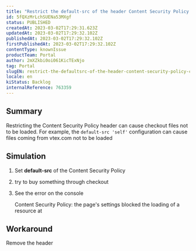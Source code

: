 ```yaml
---
title: "Restrict the default-src of the header Content Security Policy could break the Checkout"
id: 5fQXzMrLchSUENa53MXgf
status: PUBLISHED
createdAt: 2023-03-02T17:29:31.623Z
updatedAt: 2023-03-02T17:29:32.102Z
publishedAt: 2023-03-02T17:29:32.102Z
firstPublishedAt: 2023-03-02T17:29:32.102Z
contentType: knownIssue
productTeam: Portal
author: 2mXZkbi0oi061KicTExNjo
tag: Portal
slugEN: restrict-the-defaultsrc-of-the-header-content-security-policy-could-break-the-checkout
locale: en
kiStatus: Backlog
internalReference: 763359
---
```


## Summary


Restricting the Content Security Policy header can cause checkout files not to be loaded. For example, the `default-src 'self'` configuration can cause files coming from vtex.com not to be loaded


##

## Simulation



1. Set **default-src** of the Content Security Policy
2. try to buy something through checkout
3. See the error on the console

    Content Security Policy: the page's settings blocked the loading of a resource at 



##

## Workaround


Remove the header




